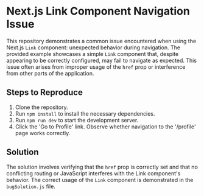 # Next.js Link Component Navigation Issue

This repository demonstrates a common issue encountered when using the Next.js `Link` component: unexpected behavior during navigation.  The provided example showcases a simple `Link` component that, despite appearing to be correctly configured, may fail to navigate as expected. This issue often arises from improper usage of the `href` prop or interference from other parts of the application.

## Steps to Reproduce

1. Clone the repository.
2. Run `npm install` to install the necessary dependencies.
3. Run `npm run dev` to start the development server.
4. Click the 'Go to Profile' link.  Observe whether navigation to the '/profile' page works correctly.

## Solution

The solution involves verifying that the `href` prop is correctly set and that no conflicting routing or JavaScript interferes with the Link component's behavior. The correct usage of the `Link` component is demonstrated in the `bugSolution.js` file.